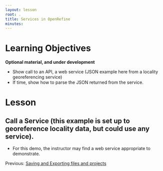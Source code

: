 ```yaml
---
layout: lesson
root: .
title: Services in OpenRefine
minutes: 
---
```


# Learning Objectives

**Optional material, and under development**

* Show call to an API, a web service (JSON example here from a locality georeferencing service)
* If time, show how to parse the JSON returned from the service.


# Lesson

## Call a Service (this example is set up to georeference locality data, but could use any service).

* For this demo, the instructor may find a web service appropriate to demonstrate.

Previous: [Saving and Exporting files and projects](03-save-export.html)